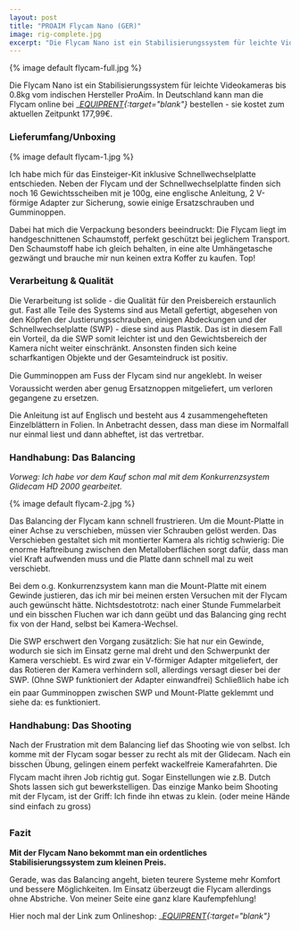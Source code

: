 ```yaml
---
layout: post
title: "PROAIM Flycam Nano (GER)"
image: rig-complete.jpg
excerpt: "Die Flycam Nano ist ein Stabilisierungssystem für leichte Videokameras bis 0.8kg vom indischen Hersteller ProAim."
---
```


{% image default flycam-full.jpg %} 

Die Flycam Nano ist ein Stabilisierungssystem für leichte Videokameras bis 0.8kg vom indischen Hersteller ProAim. 
In Deutschland kann man die Flycam online bei __[EQUIPRENT](http://shop.equiprent.de/Steadycam-Systeme/PROAIM-Flycam/Flycam-Nano/Flycam-Nano-Schnellwechselplatte::19.html){:target="_blank"}__ 
bestellen - sie kostet zum aktuellen Zeitpunkt 177,99€.

### Lieferumfang/Unboxing

{% image default flycam-1.jpg %} 

Ich habe mich für das Einsteiger-Kit inklusive Schnellwechselplatte entschieden. 
Neben der Flycam und der Schnellwechselplatte finden sich noch 16 Gewichtsscheiben mit je 100g, eine englische Anleitung, 
2 V-förmige Adapter zur Sicherung, sowie einige Ersatzschrauben und Gumminoppen.

Dabei hat mich die Verpackung besonders beeindruckt: Die Flycam liegt im handgeschnittenen Schaumstoff, perfekt geschützt bei jeglichem Transport. 
Den Schaumstoff habe ich gleich behalten, in eine alte Umhängetasche gezwängt und brauche mir nun keinen extra Koffer zu kaufen. Top!

### Verarbeitung & Qualität

Die Verarbeitung ist solide - die Qualität für den Preisbereich erstaunlich gut. 
Fast alle Teile des Systems sind aus Metall gefertigt, abgesehen von den Köpfen der Justierungsschrauben, einigen Abdeckungen und der Schnellwechselplatte (SWP) - 
diese sind aus Plastik. Das ist in diesem Fall ein Vorteil, da die SWP somit leichter ist und den Gewichtsbereich der Kamera nicht weiter einschränkt. 
Ansonsten finden sich keine scharfkantigen Objekte und der Gesamteindruck ist positiv.

Die Gumminoppen am Fuss der Flycam sind nur angeklebt. In weiser Voraussicht werden aber genug Ersatznoppen mitgeliefert, um verloren gegangene zu ersetzen.

Die Anleitung ist auf Englisch und besteht aus 4 zusammengehefteten Einzelblättern in Folien. 
In Anbetracht dessen, dass man diese im Normalfall nur einmal liest und dann abheftet, ist das vertretbar.

### Handhabung: Das Balancing

_Vorweg: Ich habe vor dem Kauf schon mal mit dem Konkurrenzsystem Glidecam HD 2000 gearbeitet._

{% image default flycam-2.jpg %} 

Das Balancing der Flycam kann schnell frustrieren. Um die Mount-Platte in einer Achse zu verschieben, müssen vier Schrauben gelöst werden. 
Das Verschieben gestaltet sich mit montierter Kamera als richtig schwierig: Die enorme Haftreibung zwischen den Metalloberflächen sorgt dafür, 
dass man viel Kraft aufwenden muss und die Platte dann schnell mal zu weit verschiebt. 

Bei dem o.g. Konkurrenzsystem kann man die Mount-Platte mit einem Gewinde justieren, das ich mir bei meinen ersten Versuchen mit der Flycam auch gewünscht hätte. 
Nichtsdestotrotz: nach einer Stunde Fummelarbeit und ein bisschen Fluchen war ich dann geübt und das Balancing ging recht fix von der Hand, selbst bei Kamera-Wechsel.

Die SWP erschwert den Vorgang zusätzlich: Sie hat nur ein Gewinde, wodurch sie sich im Einsatz gerne mal dreht und den Schwerpunkt der Kamera verschiebt. 
Es wird zwar ein V-förmiger Adapter mitgeliefert, der das Rotieren der Kamera verhindern soll, allerdings versagt dieser bei der SWP. 
(Ohne SWP funktioniert der Adapter einwandfrei) Schließlich habe ich ein paar Gumminoppen zwischen SWP und Mount-Platte geklemmt und siehe da: es funktioniert.

### Handhabung: Das Shooting
Nach der Frustration mit dem Balancing lief das Shooting wie von selbst. Ich komme mit der Flycam sogar besser zu recht als mit der Glidecam. 
Nach ein bisschen Übung, gelingen einem perfekt wackelfreie Kamerafahrten. Die Flycam macht ihren Job richtig gut. 
Sogar Einstellungen wie z.B. Dutch Shots lassen sich gut bewerkstelligen. Das einzige Manko beim Shooting mit der Flycam, ist der Griff: 
Ich finde ihn etwas zu klein. (oder meine Hände sind einfach zu gross)

### Fazit

__Mit der Flycam Nano bekommt man ein ordentliches Stabilisierungssystem zum kleinen Preis.__

Gerade, was das Balancing angeht, bieten teurere Systeme mehr Komfort und bessere Möglichkeiten. Im Einsatz überzeugt die Flycam allerdings ohne Abstriche. 
Von meiner Seite eine ganz klare Kaufempfehlung!

Hier noch mal der Link zum Onlineshop: __[EQUIPRENT](http://shop.equiprent.de/Steadycam-Systeme/PROAIM-Flycam/Flycam-Nano/Flycam-Nano-Schnellwechselplatte::19.html){:target="_blank"}__